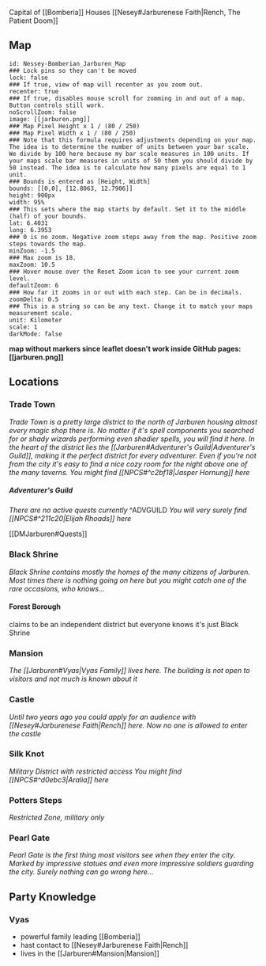 Capital of [[Bomberia]]
Houses [[Nesey#Jarburenese Faith|Rench, The Patient Doom]]



## Map

```leaflet    
id: Nessey-Bomberian_Jarburen_Map  
### Lock pins so they can't be moved  
lock: false  
### If true, view of map will recenter as you zoom out.  
recenter: true  
### If true, disables mouse scroll for zomming in and out of a map. Button controls still work.  
noScrollZoom: false  
image: [[jarburen.png]]  
### Map Pixel Height x 1 / (80 / 250)  
### Map Pixel Width x 1 / (80 / 250)  
### Note that this formula requires adjustments depending on your map. The idea is to determine the number of units between your bar scale. We divide by 100 here because my bar scale measures in 100 units. If your maps scale bar measures in units of 50 them you should divide by 50 instead. The idea is to calculate how many pixels are equal to 1 unit.  
### Bounds is entered as [Height, Width]  
bounds: [[0,0], [12.8063, 12.7906]]  
height: 900px  
width: 95%  
### This sets where the map starts by default. Set it to the middle (half) of your bounds.  
lat: 6.4031 
long: 6.3953
### 0 is no zoom. Negative zoom steps away from the map. Positive zoom steps towards the map.  
minZoom: -1.5  
### Max zoom is 18.  
maxZoom: 10.5  
### Hover mouse over the Reset Zoom icon to see your current zoom level.  
defaultZoom: 6  
### How far it zooms in or out with each step. Can be in decimals.  
zoomDelta: 0.5  
### This is a string so can be any text. Change it to match your maps measurement scale.  
unit: Kilometer 
scale: 1  
darkMode: false  
```

**map without markers since leaflet doesn't work inside GitHub pages: [[jarburen.png]]**

## Locations
### Trade Town
*Trade Town is a pretty large district to the north of Jarburen housing almost every magic shop there is. No matter if it's spell components you searched for or shady wizards performing even shadier spells, you will find it here. In the heart of the district lies the [[Jarburen#Adventurer's Guild|Adventurer's Guild]], making it the perfect district for every adventurer. Even if you're not from the city it's easy to find a nice cozy room for the night above one of the many taverns.* 
*You might find [[NPCS#^c2bf18|Jasper Hornung]] here*

##### Adventurer's Guild
*There are no active quests currently* ^ADVGUILD
*You will very surely find [[NPCS#^211c20|Elijah Rhoads]] here*

[[DMJarburen#Quests]]

### Black Shrine
*Black Shrine contains mostly the homes of the many citizens of Jarburen. Most times there is nothing going on here but you might catch one of the rare occasions, who knows...*
#### Forest Borough
claims to be an independent district but everyone knows it's just Black Shrine

### Mansion
*The [[Jarburen#Vyas|Vyas Family]] lives here. The building is not open to visitors and not much is known about it*

### Castle
*Until two years ago you could apply for an audience with [[Nesey#Jarburenese Faith|Rench]] here. Now no one is allowed to enter the castle*

### Silk Knot
*Military District with restricted access*
*You might find [[NPCS#^d0ebc3|Aralia]] here*

### Potters Steps
*Restricted Zone, military only*

### Pearl Gate
*Pearl Gate is the first thing most visitors see when they enter the city. Marked by impressive statues and even more impressive soldiers guarding the city. Surely nothing can go wrong here...*

## Party Knowledge

### Vyas
- powerful family leading [[Bomberia]]
- hast contact to [[Nesey#Jarburenese Faith|Rench]]
- lives in the [[Jarburen#Mansion|Mansion]] 